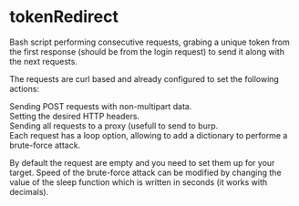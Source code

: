 # tokenRedirect
Bash script performing consecutive requests, grabing a unique token from the first response (should be from the login request) to send it along with the next requests.

The requests are curl based and already configured to set the following actions:

Sending POST requests with non-multipart data.</br>
Setting the desired HTTP headers.</br>
Sending all requests to a proxy (usefull to send to burp.</br>
Each request has a loop option, allowing to add a dictionary to performe a brute-force attack.</br>

By default the request are empty and you need to set them up for your target.
Speed of the brute-force attack can be modified by changing the value of the sleep function which is written in seconds (it works with decimals).
